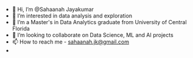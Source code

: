 - 👋 Hi, I’m @Sahaanah Jayakumar
- 👀 I’m interested in data analysis and exploration
- 🌱 I’m a Master's in Data Analytics graduate from University of Central Florida
- 💞️ I’m looking to collaborate on Data Science, ML and AI projects
- 📫 How to reach me - sahaanah.jk@gmail.com
- 

<!---
Sahaanah/Sahaanah is a ✨ special ✨ repository because its `README.md` (this file) appears on your GitHub profile.
You can click the Preview link to take a look at your changes.
--->
